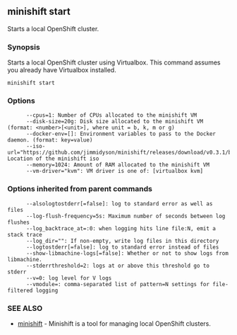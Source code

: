 ## minishift start

Starts a local OpenShift cluster.

### Synopsis


Starts a local OpenShift cluster using Virtualbox. This command
assumes you already have Virtualbox installed.

```
minishift start
```

### Options

```
      --cpus=1: Number of CPUs allocated to the minishift VM
      --disk-size=20g: Disk size allocated to the minishift VM (format: <number>[<unit>], where unit = b, k, m or g)
      --docker-env=[]: Environment variables to pass to the Docker daemon. (format: key=value)
      --iso-url="https://github.com/jimmidyson/minishift/releases/download/v0.3.1/boot2docker.iso": Location of the minishift iso
      --memory=1024: Amount of RAM allocated to the minishift VM
      --vm-driver="kvm": VM driver is one of: [virtualbox kvm]
```

### Options inherited from parent commands

```
      --alsologtostderr[=false]: log to standard error as well as files
      --log-flush-frequency=5s: Maximum number of seconds between log flushes
      --log_backtrace_at=:0: when logging hits line file:N, emit a stack trace
      --log_dir="": If non-empty, write log files in this directory
      --logtostderr[=false]: log to standard error instead of files
      --show-libmachine-logs[=false]: Whether or not to show logs from libmachine.
      --stderrthreshold=2: logs at or above this threshold go to stderr
      --v=0: log level for V logs
      --vmodule=: comma-separated list of pattern=N settings for file-filtered logging
```

### SEE ALSO
* [minishift](minishift.md)	 - Minishift is a tool for managing local OpenShift clusters.

